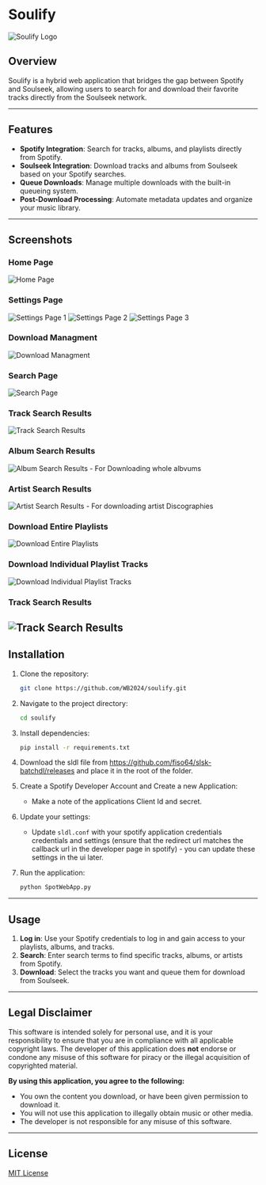 # Soulify

![Soulify Logo](./static/images/Logo.png)

## Overview

Soulify is a hybrid web application that bridges the gap between Spotify and Soulseek, allowing users to search for and download their favorite tracks directly from the Soulseek network.

---

## Features

- **Spotify Integration**: Search for tracks, albums, and playlists directly from Spotify.
- **Soulseek Integration**: Download tracks and albums from Soulseek based on your Spotify searches.
- **Queue Downloads**: Manage multiple downloads with the built-in queueing system.
- **Post-Download Processing**: Automate metadata updates and organize your music library.

---

## Screenshots

### Home Page
![Home Page](./static/images/screenshot_home.png)

### Settings Page
![Settings Page 1](./static/images/screenshot_settings1.png)
![Settings Page 2](./static/images/screenshot_settings2.png)
![Settings Page 3](./static/images/screenshot_settings3.png)

### Download Managment
![Download Managment](./static/images/screenshot_downloadManagment.png)

### Search Page
![Search Page](./static/images/screenshot_search.png)

### Track Search Results
![Track Search Results](./static/images/screenshot_Tracksearch.png)

### Album Search Results
![Album Search Results - For Downloading whole albvums](./static/images/screenshot_albumsearch.png)

### Artist Search Results
![Artist Search Results - For downloading artist Discographies](./static/images/screenshot_artistsearch.png)

### Download Entire Playlists
![Download Entire Playlists](./static/images/screenshot_playlists.png)

### Download Individual Playlist Tracks
![Download Individual Playlist Tracks](./static/images/screenshot_playliststracks.png)

### Track Search Results
![Track Search Results](./static/images/screenshot_Tracksearch.png)
---

## Installation

1. Clone the repository:
    ```bash
    git clone https://github.com/WB2024/soulify.git
    ```
   
2. Navigate to the project directory:
    ```bash
    cd soulify
    ```

3. Install dependencies:
    ```bash
    pip install -r requirements.txt
    ```
4. Download the sldl file from https://github.com/fiso64/slsk-batchdl/releases and place it in the root of the folder. 


5. Create a Spotify Developer Account and Create a new Application:
    - Make a note of the applications Client Id and secret.
	
6. Update your settings:
    - Update `sldl.conf` with your spotify application credentials credentials and settings (ensure that the redirect url matches the callback url in the developer page in spotify) - you can update these settings in the ui later.

7. Run the application:
    ```bash
    python SpotWebApp.py
    ```
---

## Usage

1. **Log in**: Use your Spotify credentials to log in and gain access to your playlists, albums, and tracks.
2. **Search**: Enter search terms to find specific tracks, albums, or artists from Spotify.
3. **Download**: Select the tracks you want and queue them for download from Soulseek.

---

## Legal Disclaimer

This software is intended solely for personal use, and it is your responsibility to ensure that you are in compliance with all applicable copyright laws. The developer of this application does **not** endorse or condone any misuse of this software for piracy or the illegal acquisition of copyrighted material.

**By using this application, you agree to the following:**

- You own the content you download, or have been given permission to download it.
- You will not use this application to illegally obtain music or other media.
- The developer is not responsible for any misuse of this software.

---

## License

[MIT License](LICENSE)
